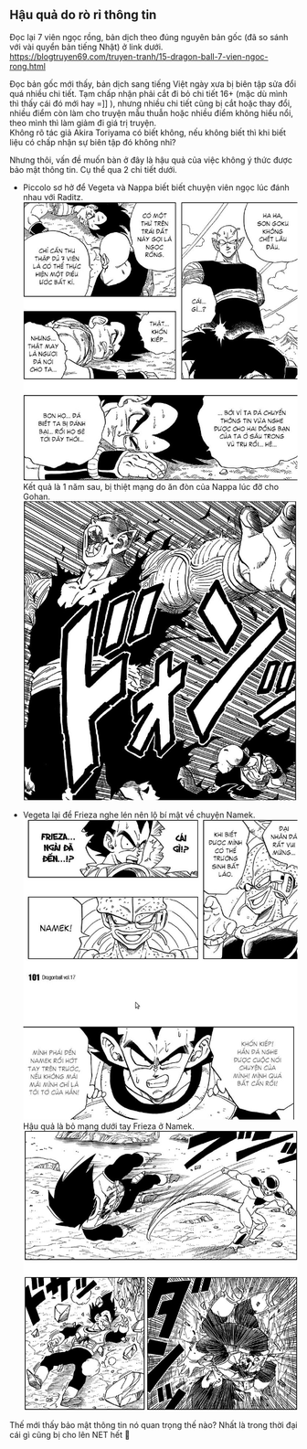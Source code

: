## Hậu quả do rò rỉ thông tin

Đọc lại 7 viên ngọc rồng, bản dịch theo đúng nguyên bản gốc (đã so sánh với vài quyển bản tiếng Nhật) ở link dưới.  
https://blogtruyen69.com/truyen-tranh/15-dragon-ball-7-vien-ngoc-rong.html

Đọc bản gốc mới thấy, bản dịch sang tiếng Việt ngày xưa bị biên tập sửa đổi quá nhiều chi tiết. Tạm chấp nhận phải cắt đi bỏ chi tiết 16+ (mặc dù mình thì thấy cái đó mới hay =]] ), nhưng nhiều chi tiết cũng bị cắt hoặc thay đổi, nhiều điểm còn làm cho truyện mẫu thuẫn hoặc nhiều điểm không hiểu nổi, theo mình thì làm giảm đi giá trị truyện.  
Không rõ tác giả Akira Toriyama có biết không, nếu không biết thì khi biết liệu có chấp nhận sự biên tập đó không nhỉ?

Nhưng thôi, vấn đề muốn bàn ở đây là hậu quả của việc không ý thức được bảo mật thông tin. Cụ thể qua 2 chi tiết dưới.

- Piccolo sơ hở để Vegeta và Nappa biết biết chuyện viên ngọc lúc đánh nhau với Raditz.  
![pic](/assets/2018/07/pic.jpg)  
Kết quả là 1 năm sau, bị thiệt mạng do ăn đòn của Nappa lúc đỡ cho Gohan.  
![pic1](/assets/2018/07/pic1.jpg)

- Vegeta lại để Frieza nghe lén nên lộ bí mật về chuyện Namek.  
![ve1](/assets/2018/07/ve1.jpg)  
Hậu quả là bỏ mạng dưới tay Frieza ở Namek.  
![ve2](/assets/2018/07/ve2.jpg)

Thế mới thấy bảo mật thông tin nó quan trọng thế nào? Nhất là trong thời đại cái gì cũng bị cho lên NET hết 🙂

